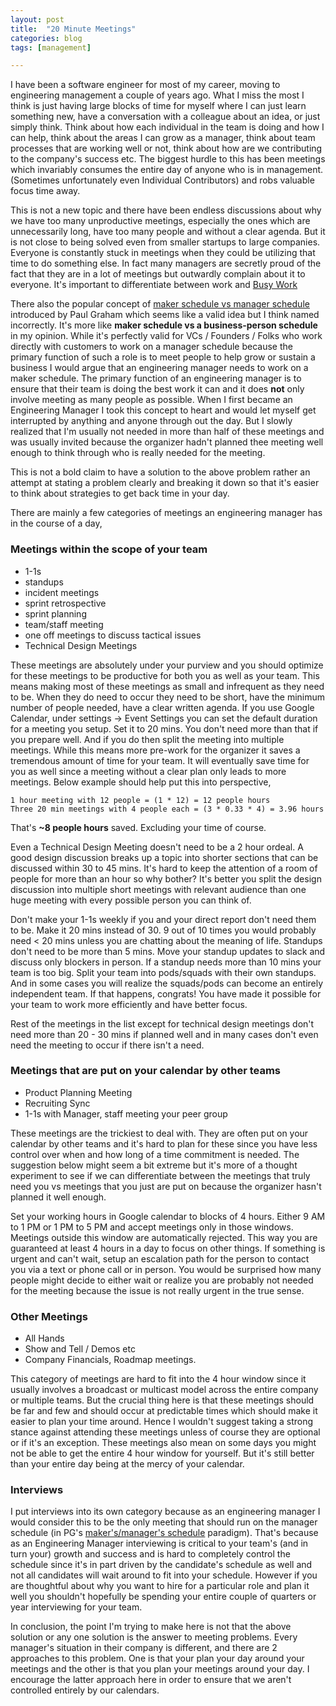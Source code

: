 ```yaml
---
layout: post
title:  "20 Minute Meetings"
categories: blog
tags: [management]

---
```


I have been a software engineer for most of my career, moving to engineering management a couple of years ago. What I miss the most I think is just having large blocks of time for myself where I can just learn something new, have a conversation with a colleague about an idea, or just simply think. Think about how each individual in the team is doing and how I can help, think about the areas I can grow as a manager, think about team processes that are working well or not, think about how are we contributing to the company's success etc. The biggest hurdle to this has been meetings which invariably consumes the entire day of anyone who is in management. (Sometimes unfortunately even Individual Contributors) and robs valuable focus time away.

This is not a new topic and there have been endless discussions about why we have too many unproductive meetings, especially the ones which are unnecessarily long, have too many people and without a clear agenda. But it is not close to being solved even from smaller startups to large companies. Everyone is constantly stuck in meetings when they could be utilizing that time to do something else. In fact many managers are secretly proud of the fact that they are in a lot of meetings but outwardly complain about it to everyone. It's important to differentiate between work and [Busy Work](https://www.merriam-webster.com/dictionary/busywork)

There also the popular concept of [maker schedule vs manager schedule](http://www.paulgraham.com/makersschedule.html) introduced by Paul Graham which seems like a valid idea but I think named incorrectly. It's more like **maker schedule vs a business-person schedule** in my opinion. While it's perfectly valid for VCs / Founders / Folks who work directly with customers to work on a manager schedule because the primary function of such a role is to meet people to help grow or sustain a business I would argue that an engineering manager needs to work on a maker schedule. The primary function of an engineering manager is to ensure that their team is doing the best work it can and it does **not** only involve meeting as many people as possible. When I first became an Engineering Manager I took this concept to heart and would let myself get interrupted by anything and anyone through out the day. But I slowly realized that I'm usually not needed in more than half of these meetings and was usually invited because the organizer hadn't planned thee meeting well enough to think through who is really needed for the meeting.

This is not a bold claim to have a solution to the above problem rather an attempt at stating a problem clearly and breaking it down so that it's easier to think about strategies to get back time in your day. 

There are mainly a few categories of meetings an engineering manager has in the course of a day,

### Meetings within the scope of your team
- 1-1s
- standups
- incident meetings
- sprint retrospective
- sprint planning
- team/staff meeting
- one off meetings to discuss tactical issues
- Technical Design Meetings

These meetings are absolutely under your purview and you should optimize for these meetings to be productive for both you as well as your team. This means making most of these meetings as small and infrequent as they need to be. When they do need to occur they need to be short, have the minimum number of people needed, have a clear written agenda. If you use Google Calendar, under settings -> Event Settings you can set the default duration for a meeting you setup. Set it to 20 mins. You don't need more than that if you prepare well. And if you do then split the meeting into multiple meetings. While this means more pre-work for the organizer it saves a tremendous amount of time for your team. It will eventually save time for you as well since a meeting without a clear plan only leads to more meetings. Below example should help put this into perspective,

```
1 hour meeting with 12 people = (1 * 12) = 12 people hours
Three 20 min meetings with 4 people each = (3 * 0.33 * 4) = 3.96 hours
```

That's **~8 people hours** saved. Excluding your time of course.

Even a Technical Design Meeting doesn't need to be a 2 hour ordeal. A good design discussion breaks up a topic into shorter sections that can be discussed within 30 to 45 mins. It's hard to keep the attention of a room of people for more than an hour so why bother? It's better you split the design discussion into multiple short meetings with relevant audience than one huge meeting with every possible person you can think of. 

Don't make your 1-1s weekly if you and your direct report don't need them to be. Make it 20 mins instead of 30. 9 out of 10 times you would probably need < 20 mins unless you are chatting about the meaning of life. Standups don't need to be more than 5 mins. Move your standup updates to slack and discuss only blockers in person. If a standup needs more than 10 mins your team is too big. Split your team into pods/squads with their own standups. And in some cases you will realize the squads/pods can become an entirely independent team. If that happens, congrats! You have made it possible for your team to work more efficiently and have better focus.

Rest of the meetings in the list except for technical design meetings don't need more than 20 - 30 mins if planned well and in many cases don't even need the meeting to occur if there isn't a need. 

### Meetings that are put on your calendar by other teams
- Product Planning Meeting
- Recruiting Sync
- 1-1s with Manager, staff meeting your peer group

These meetings are the trickiest to deal with. They are often put on your calendar by other teams and it's hard to plan for these since you have less control over when and how long of a time commitment is needed. The suggestion below might seem a bit extreme but it's more of a thought experiment to see if we can differentiate between the meetings that truly need you vs meetings that you just are put on because the organizer hasn't planned it well enough.

Set your working hours in Google calendar to blocks of 4 hours. Either 9 AM to 1 PM or 1 PM to 5 PM and accept meetings only in those windows. Meetings outside this window are automatically rejected. This way you are guaranteed at least 4 hours in a day to focus on other things. If something is urgent and can't wait, setup an escalation path for the person to contact you via a text or phone call or in person. You would be surprised how many people might decide to either wait or realize you are probably not needed for the meeting because the issue is not really urgent in the true sense.

### Other Meetings
- All Hands
- Show and Tell / Demos etc
- Company Financials, Roadmap meetings.

This category of meetings are hard to fit into the 4 hour window since it usually involves a broadcast or multicast model across the entire company or multiple teams. But the crucial thing here is that these meetings should be far and few and should occur at predictable times which should make it easier to plan your time around. Hence I wouldn't suggest taking a strong stance against attending these meetings unless of course they are optional or if it's an exception. These meetings also mean on some days you might not be able to get the entire 4 hour window for yourself. But it's still better than your entire day being at the mercy of your calendar.

### Interviews

I put interviews into its own category because as an engineering manager I would consider this to be the only meeting that should run on the manager schedule (in PG's [maker's/manager's schedule](http://www.paulgraham.com/makersschedule.html) paradigm). That's because as an Engineering Manager interviewing is critical to your team's (and in turn your) growth and success and is hard to completely control the schedule since it's in part driven by the candidate's schedule as well and not all candidates will wait around to fit into your schedule. However if you are thoughtful about why you want to hire for a particular role and plan it well you shouldn't hopefully be spending your entire couple of quarters or year interviewing for your team.

In conclusion, the point I'm trying to make here is not that the above solution or any one solution is the answer to meeting problems. Every manager's situation in their company is different, and there are 2 approaches to this problem. One is that your plan your day around your meetings and the other is that you plan your meetings around your day. I encourage the latter approach here in order to ensure that we aren't controlled entirely by our calendars.
